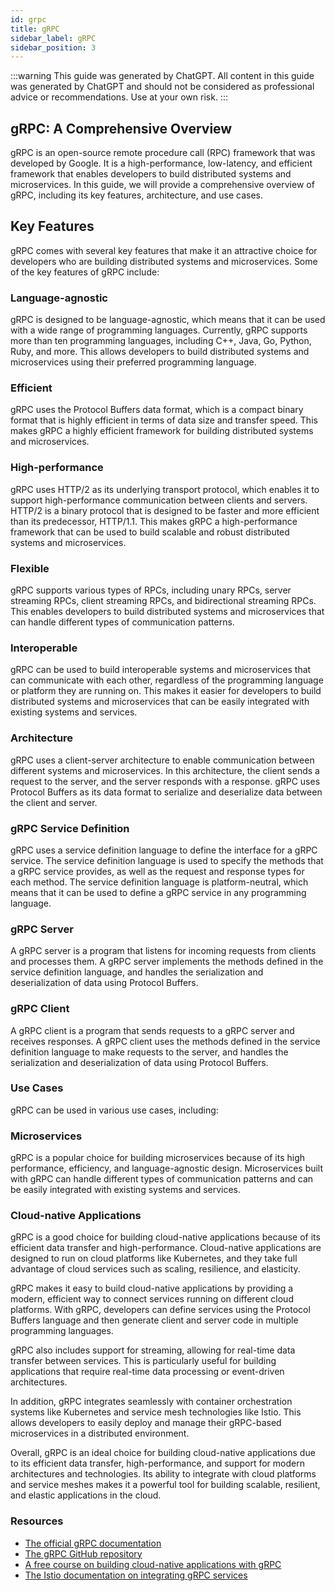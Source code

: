 ```yaml
---
id: grpc
title: gRPC
sidebar_label: gRPC
sidebar_position: 3
---
```


:::warning
This guide was generated by ChatGPT. All content in this guide was generated by ChatGPT and should not be considered as professional advice or recommendations. Use at your own risk.
:::

## gRPC: A Comprehensive Overview

gRPC is an open-source remote procedure call (RPC) framework that was developed by Google. It is a high-performance, low-latency, and efficient framework that enables developers to build distributed systems and microservices. In this guide, we will provide a comprehensive overview of gRPC, including its key features, architecture, and use cases.

## Key Features
gRPC comes with several key features that make it an attractive choice for developers who are building distributed systems and microservices. Some of the key features of gRPC include:

### Language-agnostic
gRPC is designed to be language-agnostic, which means that it can be used with a wide range of programming languages. Currently, gRPC supports more than ten programming languages, including C++, Java, Go, Python, Ruby, and more. This allows developers to build distributed systems and microservices using their preferred programming language.

### Efficient
gRPC uses the Protocol Buffers data format, which is a compact binary format that is highly efficient in terms of data size and transfer speed. This makes gRPC a highly efficient framework for building distributed systems and microservices.

### High-performance
gRPC uses HTTP/2 as its underlying transport protocol, which enables it to support high-performance communication between clients and servers. HTTP/2 is a binary protocol that is designed to be faster and more efficient than its predecessor, HTTP/1.1. This makes gRPC a high-performance framework that can be used to build scalable and robust distributed systems and microservices.

### Flexible
gRPC supports various types of RPCs, including unary RPCs, server streaming RPCs, client streaming RPCs, and bidirectional streaming RPCs. This enables developers to build distributed systems and microservices that can handle different types of communication patterns.

### Interoperable
gRPC can be used to build interoperable systems and microservices that can communicate with each other, regardless of the programming language or platform they are running on. This makes it easier for developers to build distributed systems and microservices that can be easily integrated with existing systems and services.

### Architecture
gRPC uses a client-server architecture to enable communication between different systems and microservices. In this architecture, the client sends a request to the server, and the server responds with a response. gRPC uses Protocol Buffers as its data format to serialize and deserialize data between the client and server.

### gRPC Service Definition
gRPC uses a service definition language to define the interface for a gRPC service. The service definition language is used to specify the methods that a gRPC service provides, as well as the request and response types for each method. The service definition language is platform-neutral, which means that it can be used to define a gRPC service in any programming language.

### gRPC Server
A gRPC server is a program that listens for incoming requests from clients and processes them. A gRPC server implements the methods defined in the service definition language, and handles the serialization and deserialization of data using Protocol Buffers.

### gRPC Client
A gRPC client is a program that sends requests to a gRPC server and receives responses. A gRPC client uses the methods defined in the service definition language to make requests to the server, and handles the serialization and deserialization of data using Protocol Buffers.

### Use Cases
gRPC can be used in various use cases, including:

### Microservices
gRPC is a popular choice for building microservices because of its high performance, efficiency, and language-agnostic design. Microservices built with gRPC can handle different types of communication patterns and can be easily integrated with existing systems and services.

### Cloud-native Applications

gRPC is a good choice for building cloud-native applications because of its efficient data transfer and high-performance. Cloud-native applications are designed to run on cloud platforms like Kubernetes, and they take full advantage of cloud services such as scaling, resilience, and elasticity.

gRPC makes it easy to build cloud-native applications by providing a modern, efficient way to connect services running on different cloud platforms. With gRPC, developers can define services using the Protocol Buffers language and then generate client and server code in multiple programming languages.

gRPC also includes support for streaming, allowing for real-time data transfer between services. This is particularly useful for building applications that require real-time data processing or event-driven architectures.

In addition, gRPC integrates seamlessly with container orchestration systems like Kubernetes and service mesh technologies like Istio. This allows developers to easily deploy and manage their gRPC-based microservices in a distributed environment.

Overall, gRPC is an ideal choice for building cloud-native applications due to its efficient data transfer, high-performance, and support for modern architectures and technologies. Its ability to integrate with cloud platforms and service meshes makes it a powerful tool for building scalable, resilient, and elastic applications in the cloud.

### Resources

- [The official gRPC documentation](https://grpc.io/docs/)
- [The gRPC GitHub repository](https://github.com/grpc/grpc)
- [A free course on building cloud-native applications with gRPC](https://www.udemy.com/course/grpc-golang/)
- [The Istio documentation on integrating gRPC services](https://istio.io/latest/docs/tasks/traffic-management/grpc-to-http/)
